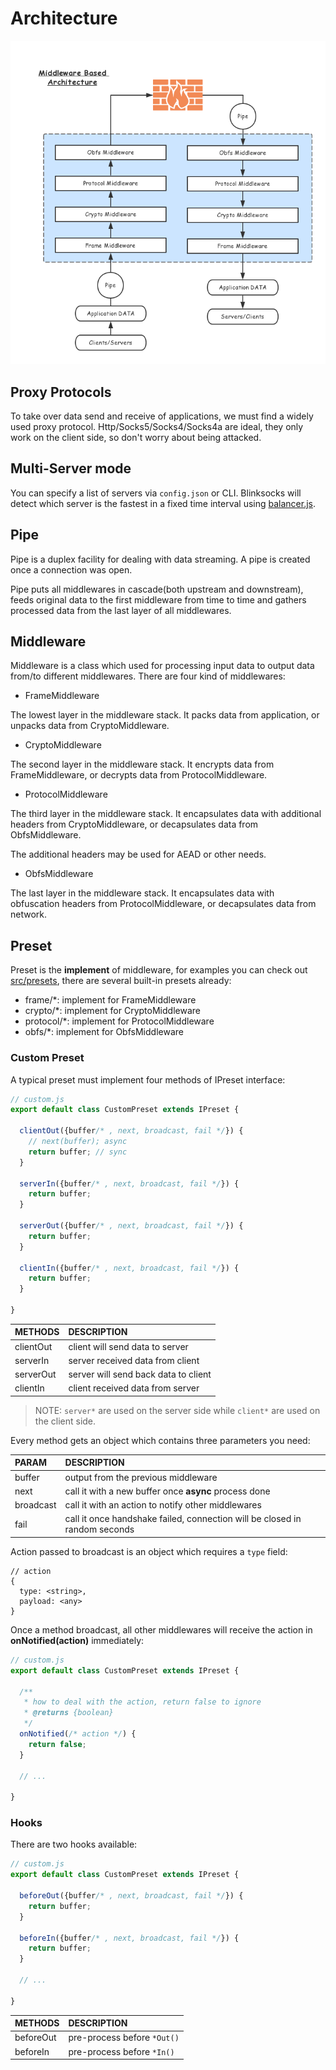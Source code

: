 # Architecture

![architecture](architecture.png)

## Proxy Protocols

To take over data send and receive of applications, we must find a widely
used proxy protocol. Http/Socks5/Socks4/Socks4a are ideal, they only work
on the client side, so don't worry about being attacked.

## Multi-Server mode

You can specify a list of servers via `config.json` or CLI. Blinksocks will detect which server
is the fastest in a fixed time interval using [balancer.js](../../src/core/balancer.js).

## Pipe

Pipe is a duplex facility for dealing with data streaming. A pipe is created once a
connection was open.

Pipe puts all middlewares in cascade(both upstream and downstream), feeds
original data to the first middleware from time to time and gathers processed
data from the last layer of all middlewares.

## Middleware

Middleware is a class which used for processing input data to output data from/to
different middlewares. There are four kind of middlewares:

* FrameMiddleware

The lowest layer in the middleware stack. It packs data from application,
or unpacks data from CryptoMiddleware.

* CryptoMiddleware

The second layer in the middleware stack. It encrypts data from FrameMiddleware,
or decrypts data from ProtocolMiddleware.

* ProtocolMiddleware

The third layer in the middleware stack. It encapsulates data with additional
headers from CryptoMiddleware, or decapsulates data from ObfsMiddleware.

The additional headers may be used for AEAD or other needs.

* ObfsMiddleware

The last layer in the middleware stack. It encapsulates data with obfuscation
headers from ProtocolMiddleware, or decapsulates data from network.

## Preset

Preset is the **implement** of middleware, for examples you can check out [src/presets](../../src/presets),
there are several built-in presets already:

* frame/*: implement for FrameMiddleware
* crypto/*: implement for CryptoMiddleware
* protocol/*: implement for ProtocolMiddleware
* obfs/*: implement for ObfsMiddleware

### Custom Preset

A typical preset must implement four methods of IPreset interface:

```js
// custom.js
export default class CustomPreset extends IPreset {

  clientOut({buffer/* , next, broadcast, fail */}) {
    // next(buffer); async
    return buffer; // sync
  }

  serverIn({buffer/* , next, broadcast, fail */}) {
    return buffer;
  }

  serverOut({buffer/* , next, broadcast, fail */}) {
    return buffer;
  }

  clientIn({buffer/* , next, broadcast, fail */}) {
    return buffer;
  }

}
```

| METHODS   | DESCRIPTION                          |
| :-------- | :----------------------------------- |
| clientOut | client will send data to server      |
| serverIn  | server received data from client     |
| serverOut | server will send back data to client |
| clientIn  | client received data from server     |

> NOTE: `server*` are used on the server side while `client*` are used on the client side.

Every method gets an object which contains three parameters you need:

| PARAM     | DESCRIPTION                                                                |
| :-------- | :------------------------------------------------------------------------- |
| buffer    | output from the previous middleware                                        |
| next      | call it with a new buffer once **async** process done                      |
| broadcast | call it with an action to notify other middlewares                         |
| fail      | call it once handshake failed, connection will be closed in random seconds |

Action passed to broadcast is an object which requires a `type` field:

```
// action
{
  type: <string>,
  payload: <any>
}
```

Once a method broadcast, all other middlewares will receive the action in
**onNotified(action)** immediately:

```js
// custom.js
export default class CustomPreset extends IPreset {

  /**
   * how to deal with the action, return false to ignore
   * @returns {boolean}
   */
  onNotified(/* action */) {
    return false;
  }

  // ...

}
```

### Hooks

There are two hooks available:

```js
// custom.js
export default class CustomPreset extends IPreset {

  beforeOut({buffer/* , next, broadcast, fail */}) {
    return buffer;
  }

  beforeIn({buffer/* , next, broadcast, fail */}) {
    return buffer;
  }

  // ...

}
```

| METHODS   | DESCRIPTION                 |
| :-------- | :-------------------------- |
| beforeOut | pre-process before `*Out()` |
| beforeIn  | pre-process before `*In()`  |
